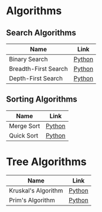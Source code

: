 # Algorithms

## Search Algorithms

|Name                 |Link                                            |
|---------------------|------------------------------------------------|
|Binary Search        |[Python](python3/search/binary_search.py)       |
|Breadth-First Search |[Python](python3/search/breadth_first_search.py)|
|Depth-First Search   |[Python](python3/search/depth_first_search.py)  |

## Sorting Algorithms

|Name       |Link                                |
|-----------|------------------------------------|
|Merge Sort |[Python](python3/sort/merge_sort.py)|
|Quick Sort |[Python](python3/sort/quick_sort.py)|

# Tree Algorithms

|Name                |Link                             |
|--------------------|---------------------------------|
|Kruskal's Algorithm |[Python](python3/tree/kruskal.py)|
|Prim's Algorithm    |[Python](python3/tree/prim.py)   |
